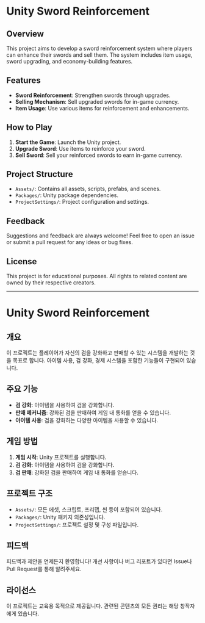# Unity Sword Reinforcement

## Overview
This project aims to develop a sword reinforcement system where players can enhance their swords and sell them. The system includes item usage, sword upgrading, and economy-building features.

## Features
- **Sword Reinforcement**: Strengthen swords through upgrades.
- **Selling Mechanism**: Sell upgraded swords for in-game currency.
- **Item Usage**: Use various items for reinforcement and enhancements.

## How to Play
1. **Start the Game**: Launch the Unity project.
2. **Upgrade Sword**: Use items to reinforce your sword.
3. **Sell Sword**: Sell your reinforced swords to earn in-game currency.

## Project Structure
- `Assets/`: Contains all assets, scripts, prefabs, and scenes.
- `Packages/`: Unity package dependencies.
- `ProjectSettings/`: Project configuration and settings.

## Feedback
Suggestions and feedback are always welcome! Feel free to open an issue or submit a pull request for any ideas or bug fixes.

## License
This project is for educational purposes. All rights to related content are owned by their respective creators.

---

# Unity Sword Reinforcement

## 개요  
이 프로젝트는 플레이어가 자신의 검을 강화하고 판매할 수 있는 시스템을 개발하는 것을 목표로 합니다. 아이템 사용, 검 강화, 경제 시스템을 포함한 기능들이 구현되어 있습니다.

## 주요 기능  
- **검 강화**: 아이템을 사용하여 검을 강화합니다.  
- **판매 메커니즘**: 강화된 검을 판매하여 게임 내 통화를 얻을 수 있습니다.  
- **아이템 사용**: 검을 강화하는 다양한 아이템을 사용할 수 있습니다.

## 게임 방법  
1. **게임 시작**: Unity 프로젝트를 실행합니다.  
2. **검 강화**: 아이템을 사용하여 검을 강화합니다.  
3. **검 판매**: 강화된 검을 판매하여 게임 내 통화를 얻습니다.

## 프로젝트 구조  
- `Assets/`: 모든 에셋, 스크립트, 프리팹, 씬 등이 포함되어 있습니다.  
- `Packages/`: Unity 패키지 의존성입니다.  
- `ProjectSettings/`: 프로젝트 설정 및 구성 파일입니다.

## 피드백  
피드백과 제안을 언제든지 환영합니다! 개선 사항이나 버그 리포트가 있다면 Issue나 Pull Request를 통해 알려주세요.

## 라이선스  
이 프로젝트는 교육용 목적으로 제공됩니다. 관련된 콘텐츠의 모든 권리는 해당 창작자에게 있습니다.
